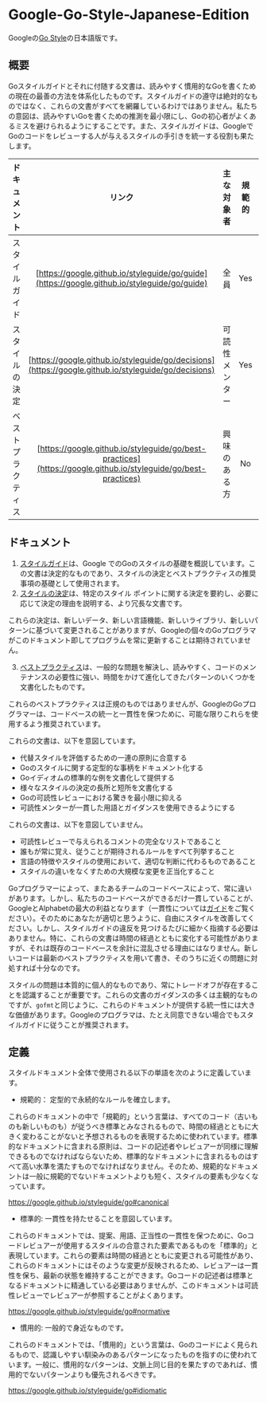 # Google-Go-Style-Japanese-Edition

Googleの[Go Style](https://google.github.io/styleguide/go/)の日本語版です。

## 概要

Goスタイルガイドとそれに付随する文書は、読みやすく慣用的なGoを書くための現在の最善の方法を体系化したものです。スタイルガイドの遵守は絶対的なものではなく、これらの文書がすべてを網羅しているわけではありません。私たちの意図は、読みやすいGoを書くための推測を最小限にし、Goの初心者がよくあるミスを避けられるようにすることです。また、スタイルガイドは、GoogleでGoのコードをレビューする人が与えるスタイルの手引きを統一する役割も果たします。


| ドキュメント | リンク | 主な対象者 | 規範的 | 標準的 |
| :---: | :---: | :---: | :---: | :---: |
| スタイルガイド | [https://google.github.io/styleguide/go/guide](https://google.github.io/styleguide/go/guide) | 全員 | Yes | Yes |
| スタイルの決定 | [https://google.github.io/styleguide/go/decisions](https://google.github.io/styleguide/go/decisions) | 可読性メンター | Yes | No |
| ベストプラクティス | [https://google.github.io/styleguide/go/best-practices](https://google.github.io/styleguide/go/best-practices) | 興味のある方 | No | No |

## ドキュメント

1. [スタイルガイド](https://google.github.io/styleguide/go/guide)は、Google でのGoのスタイルの基礎を概説しています。この文書は決定的なものであり、スタイルの決定とベストプラクティスの推奨事項の基礎として使用されます。
2. [スタイルの決定](https://google.github.io/styleguide/go/decisions)は、特定のスタイル ポイントに関する決定を要約し、必要に応じて決定の理由を説明する、より冗長な文書です。

これらの決定は、新しいデータ、新しい言語機能、新しいライブラリ、新しいパターンに基づいて変更されることがありますが、Googleの個々のGoプログラマがこのドキュメント即してプログラムを常に更新することは期待されていません。

3. [ベストプラクティス](https://google.github.io/styleguide/go/best-practices)は、一般的な問題を解決し、読みやすく、コードのメンテナンスの必要性に強い、時間をかけて進化してきたパターンのいくつかを文書化したものです。

これらのベストプラクティスは正規のものではありませんが、GoogleのGoプログラマーは、コードベースの統一と一貫性を保つために、可能な限りこれらを使用するよう推奨されています。

これらの文書は、以下を意図しています。

- 代替スタイルを評価するための一連の原則に合意する
- Goのスタイルに関する定型的な事柄をドキュメント化する
- Goイディオムの標準的な例を文書化して提供する
- 様々なスタイルの決定の長所と短所を文書化する
- Goの可読性レビューにおける驚きを最小限に抑える
- 可読性メンターが一貫した用語とガイダンスを使用できるようにする

これらの文書は、以下を意図していません。

- 可読性レビューで与えられるコメントの完全なリストであること
- 誰もが常に覚え、従うことが期待されるルールをすべて列挙すること
- 言語の特徴やスタイルの使用において、適切な判断に代わるものであること
- スタイルの違いをなくすための大規模な変更を正当化すること

Goプログラマーによって、またあるチームのコードベースによって、常に違いがあります。しかし、私たちのコードベースができるだけ一貫していることが、GoogleとAlphabetの最大の利益となります（一貫性については[ガイド](https://google.github.io/styleguide/go/guide#consistency)をご覧ください）。そのためにあなたが適切と思うように、自由にスタイルを改善してください。しかし、スタイルガイドの違反を見つけるたびに細かく指摘する必要はありません。特に、これらの文書は時間の経過とともに変化する可能性がありますが、それは既存のコードベースを余計に混乱させる理由にはなりません。新しいコードは最新のベストプラクティスを用いて書き、そのうちに近くの問題に対処すれば十分なのです。

スタイルの問題は本質的に個人的なものであり、常にトレードオフが存在することを認識することが重要です。これらの文書のガイダンスの多くは主観的なものですが、`gofmt`と同じように、これらのドキュメントが提供する統一性には大きな価値があります。Googleのプログラマは、たとえ同意できない場合でもスタイルガイドに従うことが推奨されます。

## 定義

スタイルドキュメント全体で使用される以下の単語を次のように定義しています。

- 規範的： 定型的で永続的なルールを確立します。

これらのドキュメントの中で「規範的」という言葉は、すべてのコード（古いものも新しいものも）が従うべき標準とみなされるもので、時間の経過とともに大きく変わることがないと予想されるものを表現するために使われています。標準的なドキュメントに含まれる原則は、コードの記述者やレビュアーが同様に理解できるものでなければならないため、標準的なドキュメントに含まれるものはすべて高い水準を満たすものでなければなりません。そのため、規範的なドキュメントは一般に規範的でないドキュメントよりも短く、スタイルの要素も少なくなっています。

https://google.github.io/styleguide/go#canonical

- 標準的: 一貫性を持たせることを意図しています。

これらのドキュメントでは、提案、用語、正当性の一貫性を保つために、Goコードレビュアーが使用するスタイルの合意された要素であるものを「標準的」と表現しています。これらの要素は時間の経過とともに変更される可能性があり、これらのドキュメントにはそのような変更が反映されるため、レビュアーは一貫性を保ち、最新の状態を維持することができます。Goコードの記述者は標準となるドキュメントに精通している必要はありませんが、このドキュメントは可読性レビューでレビュアーが参照することがよくあります。

https://google.github.io/styleguide/go#normative

- 慣用的: 一般的で身近なものです。

これらのドキュメントでは、「慣用的」という言葉は、Goのコードによく見られるもので、認識しやすい馴染みのあるパターンになったものを指すのに使われています。一般に、慣用的なパターンは、文脈上同じ目的を果たすのであれば、慣用的でないパターンよりも優先されるべきです。

https://google.github.io/styleguide/go#idiomatic
